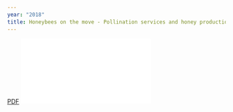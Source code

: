 ```yaml
---
year: "2018"
title: Honeybees on the move - Pollination services and honey production
---
```


[PDF](pdfs/Abstracts_18_05_23_15_01_02_02__199_136_106_15_0.pdf)
![](pdfs/Abstracts_18_05_23_15_01_02_02__199_136_106_15_0.pdf)
